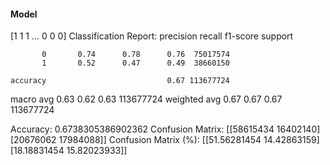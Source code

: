 #### Model
[1 1 1 ... 0 0 0]
Classification Report:
              precision    recall  f1-score   support

           0       0.74      0.78      0.76  75017574
           1       0.52      0.47      0.49  38660150

    accuracy                           0.67 113677724
   macro avg       0.63      0.62      0.63 113677724
weighted avg       0.67      0.67      0.67 113677724

Accuracy: 0.6738305386902362
Confusion Matrix:
[[58615434 16402140]
 [20676062 17984088]]
Confusion Matrix (%):
[[51.56281454 14.42863159]
 [18.18831454 15.82023933]]
